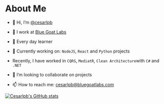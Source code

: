 # About Me 

- 👋 Hi, I’m [@cesarlpb](https://github.com/cesarlpb)
- 🐐 I work at [Blue Goat Labs](https://www.bluegoatlabs.com)
- 👀 Every day learner

- 🌱 Currently working on: `NodeJS`, `React` and `Python` projects
- Recently, I have worked in `CQRS`, `MediatR`, `Clean Architecture`with `C#` and `.NET`

- 🧐 I’m looking to collaborate on projects
- 📫 How to reach me: <cesarlpb@bluegoatlabs.com>

[![Cesarlpb's GitHub stats](https://github-readme-stats.vercel.app/api?username=cesarlpb)](https://github.com/cesarlpb)
